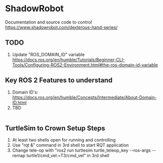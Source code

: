 # ShadowRobot
Documentation and source code to control https://www.shadowrobot.com/dexterous-hand-series/

## TODO
1) Update "ROS_DOMAIN_ID" variable https://docs.ros.org/en/humble/Tutorials/Beginner-CLI-Tools/Configuring-ROS2-Environment.html#the-ros-domain-id-variable



## Key ROS 2 Features to understand
1) Domain ID's: https://docs.ros.org/en/humble/Concepts/Intermediate/About-Domain-ID.html
2) TBD <br> <br>


## TurtleSim to Crown Setup Steps
1) At least two shells open for running and controlling 
2) Use "rqt &" command in 3rd shell to start RQT application
3) Change tele-op with "ros2 run turtlesim turtle_teleop_key --ros-args --remap turtle1/cmd_vel:=T3/cmd_vel" in 3rd shell <br> <br>
